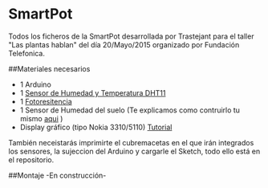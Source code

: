# SmartPot
Todos los ficheros de la SmartPot desarrollada por Trastejant para el taller "Las plantas hablan" del día 20/Mayo/2015 organizado por Fundación Telefonica. 

##Materiales necesarios
* 1 Arduino
* 1 [Sensor de Humedad y Temperatura DHT11](http://www.trastejant.es/tutoriales/electronica/DHT11.html)
* 1 [Fotoresitencia](http://www.trastejant.es/tutoriales/electronica/ldr.html)
* 1 Sensor de Humedad del suelo (Te explicamos como contruirlo tu mismo [aqui](http://www.trastejant.es/proyectos/proyecto.php?id=16) )
* Display gráfico (tipo Nokia 3310/5110) [Tutorial](http://www.trastejant.es/tutoriales/arduino/3310Arduino.html)

También neceistarás imprimirte el cubremacetas en el que irán integrados los sensores, la sujeccion del Arduino y cargarle el Sketch, todo ello está en el repositorio. 

##Montaje
-En construcción-

